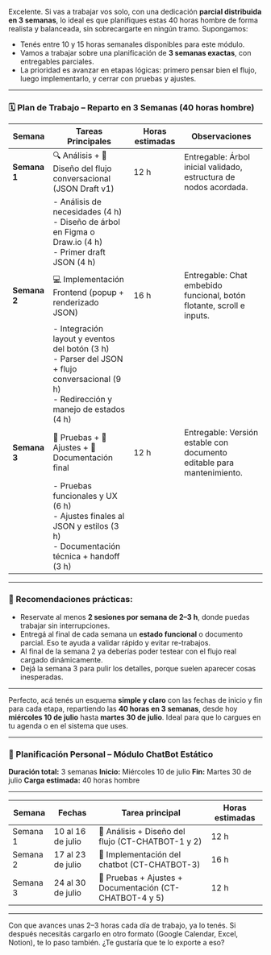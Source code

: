 Excelente. Si vas a trabajar vos solo, con una dedicación **parcial distribuida en 3 semanas**, lo ideal es que planifiques estas 40 horas hombre de forma realista y balanceada, sin sobrecargarte en ningún tramo. Supongamos:

* Tenés entre 10 y 15 horas semanales disponibles para este módulo.
* Vamos a trabajar sobre una planificación de **3 semanas exactas**, con entregables parciales.
* La prioridad es avanzar en etapas lógicas: primero pensar bien el flujo, luego implementarlo, y cerrar con pruebas y ajustes.

---

### 🗓️ **Plan de Trabajo – Reparto en 3 Semanas (40 horas hombre)**

| Semana       | Tareas Principales                                                                                                                              | Horas estimadas | Observaciones                                                          |
| ------------ | ----------------------------------------------------------------------------------------------------------------------------------------------- | --------------- | ---------------------------------------------------------------------- |
| **Semana 1** | 🔍 Análisis + 🎯 Diseño del flujo conversacional (JSON Draft v1)                                                                                | 12 h            | Entregable: Árbol inicial validado, estructura de nodos acordada.      |
|              | - Análisis de necesidades (4 h) <br> - Diseño de árbol en Figma o Draw\.io (4 h) <br> - Primer draft JSON (4 h)                                 |                 |                                                                        |
| **Semana 2** | 💻 Implementación Frontend (popup + renderizado JSON)                                                                                           | 16 h            | Entregable: Chat embebido funcional, botón flotante, scroll e inputs.  |
|              | - Integración layout y eventos del botón (3 h) <br> - Parser del JSON + flujo conversacional (9 h) <br> - Redirección y manejo de estados (4 h) |                 |                                                                        |
| **Semana 3** | 🧪 Pruebas + 🎯 Ajustes + 📄 Documentación final                                                                                                | 12 h            | Entregable: Versión estable con documento editable para mantenimiento. |
|              | - Pruebas funcionales y UX (6 h) <br> - Ajustes finales al JSON y estilos (3 h) <br> - Documentación técnica + handoff (3 h)                    |                 |                                                                        |

---

### 📌 Recomendaciones prácticas:

* Reservate al menos **2 sesiones por semana de 2–3 h**, donde puedas trabajar sin interrupciones.
* Entregá al final de cada semana un **estado funcional** o documento parcial. Eso te ayuda a validar rápido y evitar re-trabajos.
* Al final de la semana 2 ya deberías poder testear con el flujo real cargado dinámicamente.
* Dejá la semana 3 para pulir los detalles, porque suelen aparecer cosas inesperadas.

---

Perfecto, acá tenés un esquema **simple y claro** con las fechas de inicio y fin para cada etapa, repartiendo las **40 horas en 3 semanas**, desde hoy **miércoles 10 de julio** hasta **martes 30 de julio**. Ideal para que lo cargues en tu agenda o en el sistema que uses.

---

### 📆 Planificación Personal – Módulo ChatBot Estático

**Duración total:** 3 semanas
**Inicio:** Miércoles 10 de julio
**Fin:** Martes 30 de julio
**Carga estimada:** 40 horas hombre

---

| Semana   | Fechas            | Tarea principal                                         | Horas estimadas |
| -------- | ----------------- | ------------------------------------------------------- | --------------- |
| Semana 1 | 10 al 16 de julio | 🧠 Análisis + Diseño del flujo (CT-CHATBOT-1 y 2)       | 12 h            |
| Semana 2 | 17 al 23 de julio | 🧩 Implementación del chatbot (CT-CHATBOT-3)            | 16 h            |
| Semana 3 | 24 al 30 de julio | 🧪 Pruebas + Ajustes + Documentación (CT-CHATBOT-4 y 5) | 12 h            |

---

Con que avances unas 2–3 horas cada día de trabajo, ya lo tenés. Si después necesitás cargarlo en otro formato (Google Calendar, Excel, Notion), te lo paso también. ¿Te gustaría que te lo exporte a eso?


<!--stackedit_data:
eyJoaXN0b3J5IjpbLTE1MzUzOTY3MjVdfQ==
-->